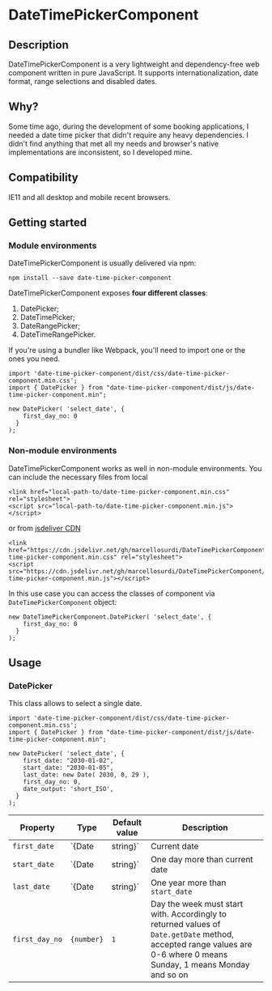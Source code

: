 # DateTimePickerComponent

## Description
DateTimePickerComponent is a very lightweight and dependency-free web component written in pure JavaScript. It supports internationalization, date format, range selections and disabled dates.

## Why?
Some time ago, during the development of some booking applications, I needed a date time picker that didn't require any heavy dependencies. I didn't find anything that met all my needs and browser's native implementations are inconsistent, so I developed mine.

## Compatibility
IE11 and all desktop and mobile recent browsers.

## Getting started

### Module environments
DateTimePickerComponent is usually delivered via npm:

`npm install --save date-time-picker-component`

DateTimePickerComponent exposes **four different classes**:

1. DatePicker;
2. DateTimePicker;
3. DateRangePicker;
4. DateTimeRangePicker.

If you're using a bundler like Webpack, you'll need to import one or the ones you need.

```
import 'date-time-picker-component/dist/css/date-time-picker-component.min.css';
import { DatePicker } from "date-time-picker-component/dist/js/date-time-picker-component.min";

new DatePicker( 'select_date', {
    first_day_no: 0
  }
);
```

### Non-module environments
DateTimePickerComponent works as well in non-module environments. You can include the necessary files from local

```
<link href="local-path-to/date-time-picker-component.min.css" rel="stylesheet">
<script src="local-path-to/date-time-picker-component.min.js"></script>
```

or from [jsdeliver CDN](https://www.jsdelivr.com/)

```
<link href="https://cdn.jsdelivr.net/gh/marcellosurdi/DateTimePickerComponent/dist/css/date-time-picker-component.min.css" rel="stylesheet">
<script src="https://cdn.jsdelivr.net/gh/marcellosurdi/DateTimePickerComponent/dist/js/date-time-picker-component.min.js"></script>
```

In this use case you can access the classes of component via `DateTimePickerComponent` object:

```
new DateTimePickerComponent.DatePicker( 'select_date', {
    first_day_no: 0
  }
);
```
## Usage

### DatePicker
This class allows to select a single date.

```
import 'date-time-picker-component/dist/css/date-time-picker-component.min.css';
import { DatePicker } from "date-time-picker-component/dist/js/date-time-picker-component.min";

new DatePicker( 'select_date', {
    first_date: "2030-01-02",
    start_date: "2030-01-05",
    last_date: new Date( 2030, 0, 29 ),
    first_day_no: 0,
    date_output: 'short_ISO',
  }
);
```

| Property       | Type            | Default value                   | Description                                                                                                                                                         |
| -------------- | --------------- | ------------------------------- | ------------------------------------------------------------------------------------------------------------------------------------------------------------------- |
| `first_date`   | `{Date|string}` | Current date                    | First selectable date. **All date values** must be a date string (in ISO format) or a date object                                                                   |
| `start_date`   | `{Date|string}` | One day more than current date  | Start selected date                                                                                                                                                 |
| `last_date`    | `{Date|string}` | One year more than `start_date` | Last selectable date                                                                                                                                                |
| `first_day_no` | `{number}`      | `1`                             | Day the week must start with. Accordingly to returned values of `Date.getDate` method, accepted range values are 0-6 where 0 means Sunday, 1 means Monday and so on |
